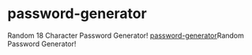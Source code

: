 # password-generator
Random 18 Character Password Generator!
[password-generator](https://user-images.githubusercontent.com/51715072/168564567-48d033a0-cbd4-422a-9b59-9e4b1cc77c84.png)Random Password Generator!
